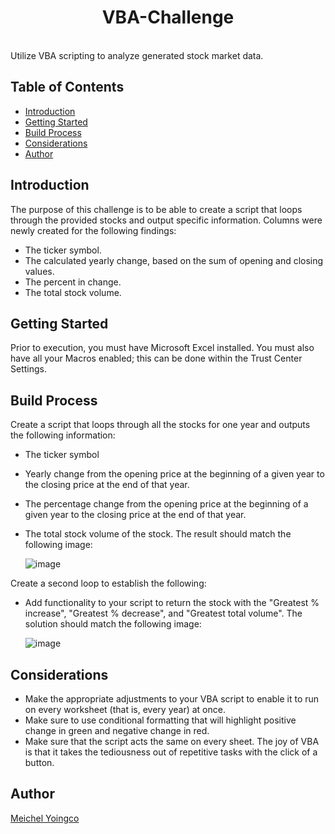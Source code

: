 <h1 align="center"> VBA-Challenge </h1> <br>
Utilize VBA scripting to analyze generated stock market data.

## Table of Contents

- [Introduction](#introduction)
- [Getting Started](#getting-started)
- [Build Process](#build-process)
- [Considerations](#considerations)
- [Author](#author)

## Introduction

The purpose of this challenge is to be able to create a script that loops through the provided stocks and output specific information. 
Columns were newly created for the following findings: 
- The ticker symbol.
- The calculated yearly change, based on the sum of opening and closing values.
- The percent in change.
- The total stock volume.


## Getting Started

Prior to execution, you must have Microsoft Excel installed. You must also have all your Macros enabled; this can be done within the Trust Center Settings. 


## Build Process

Create a script that loops through all the stocks for one year and outputs the following information:

- The ticker symbol
- Yearly change from the opening price at the beginning of a given year to the closing price at the end of that year.
- The percentage change from the opening price at the beginning of a given year to the closing price at the end of that year.
- The total stock volume of the stock. The result should match the following image:

    ![image](https://github.com/myoingco/VBA-challenge/assets/160566342/73e91c19-09f4-4549-b504-7e926297726e)

Create a second loop to establish the following:

- Add functionality to your script to return the stock with the "Greatest % increase", "Greatest % decrease", and "Greatest total volume". The solution should match the following image:

    ![image](https://github.com/myoingco/VBA-challenge/assets/160566342/0024593f-f1a4-4a7b-809a-4fa3b8320262)


## Considerations

- Make the appropriate adjustments to your VBA script to enable it to run on every worksheet (that is, every year) at once.
- Make sure to use conditional formatting that will highlight positive change in green and negative change in red.
- Make sure that the script acts the same on every sheet. The joy of VBA is that it takes the tediousness out of repetitive tasks with the click of a button.


## Author

[ Meichel Yoingco](https://github.com/myoingco)


